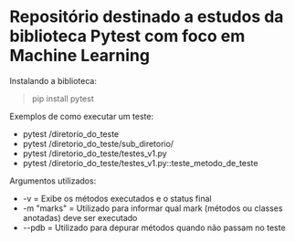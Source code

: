 # Repositório destinado a estudos da biblioteca Pytest com foco em Machine Learning


Instalando a biblioteca:
> pip install pytest

Exemplos de como executar um teste:
- pytest /diretorio_do_teste
- pytest /diretorio_do_teste/sub_diretorio/
- pytest /diretorio_do_teste/testes_v1.py
- pytest /diretorio_do_teste/testes_v1.py::teste_metodo_de_teste

Argumentos utilizados:
- -v = Exibe os métodos executados e o status final
- -m "marks" = Utilizado para informar qual mark (métodos ou classes anotadas) deve ser executado
- --pdb = Utilizado para depurar métodos quando não passam no teste